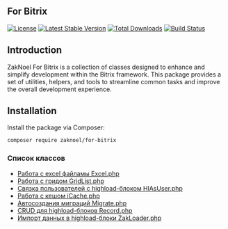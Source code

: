 ## For Bitrix

[![License](https://img.shields.io/badge/license-MIT-blue.svg)](https://opensource.org/licenses/MIT)
[![Latest Stable Version](https://poser.pugx.org/zaknoel/for-bitrix/v/stable)](https://packagist.org/packages/zaknoel/for-bitrix)
[![Total Downloads](https://poser.pugx.org/zaknoel/for-bitrix/downloads)](https://packagist.org/packages/zaknoel/for-bitrix)
[![Build Status](https://travis-ci.org/zaknoel/for-bitrix.svg?branch=master)](https://travis-ci.org/zaknoel/for-bitrix)

## Introduction

ZakNoel For Bitrix is a collection of classes designed to enhance and simplify development within the Bitrix framework. This package provides a set of utilities, helpers, and tools to streamline common tasks and improve the overall development experience.

## Installation

Install the package via Composer:

```bash
composer require zaknoel/for-bitrix
```

### Список классов

* [Работа с excel файламы Excel.php](src/Excel.php)
* [Работа с гридом GridList.php](src/GridList.php)
* [Связка пользователей с highload-блоком HlAsUser.php](src/HlAsUser.php)
* [Работа с кешом iCache.php](src/iCache.php)
* [Автосоздания миграций Migrate.php](src/Migrate.php)
* [CRUD для highload-блоков Record.php](src/Record.php)
* [Импорт данных в highload-блоки ZakLoader.php](src/ZakLoader.php)
